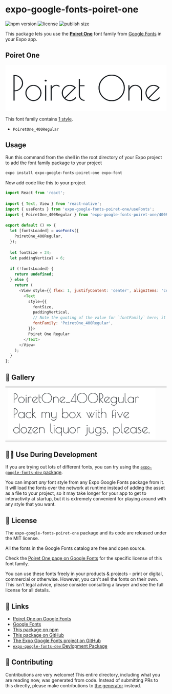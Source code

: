 # expo-google-fonts-poiret-one

![npm version](https://flat.badgen.net/npm/v/expo-google-fonts-poiret-one)
![license](https://flat.badgen.net/github/license/expo/google-fonts)
![publish size](https://flat.badgen.net/packagephobia/install/expo-google-fonts-poiret-one)

This package lets you use the [**Poiret One**](https://fonts.google.com/specimen/Poiret+One) font family from [Google Fonts](https://fonts.google.com/) in your Expo app.

## Poiret One

![Poiret One](./font-family.png)

This font family contains [1 style](#-gallery).

- `PoiretOne_400Regular`

## Usage

Run this command from the shell in the root directory of your Expo project to add the font family package to your project
```sh
expo install expo-google-fonts-poiret-one expo-font
```

Now add code like this to your project
```js
import React from 'react';

import { Text, View } from 'react-native';
import { useFonts } from 'expo-google-fonts-poiret-one/useFonts';
import { PoiretOne_400Regular } from 'expo-google-fonts-poiret-one/400Regular';

export default () => {
  let [fontsLoaded] = useFonts({
    PoiretOne_400Regular,
  });

  let fontSize = 24;
  let paddingVertical = 6;

  if (!fontsLoaded) {
    return undefined;
  } else {
    return (
      <View style={{ flex: 1, justifyContent: 'center', alignItems: 'center' }}>
        <Text
          style={{
            fontSize,
            paddingVertical,
            // Note the quoting of the value for `fontFamily` here; it expects a string!
            fontFamily: 'PoiretOne_400Regular',
          }}>
          Poiret One Regular
        </Text>
      </View>
    );
  }
};

```

## 🔡 Gallery


||||
|-|-|-|
|![PoiretOne_400Regular](.//400Regular/PoiretOne_400Regular.ttf.png)||||


## 👩‍💻 Use During Development

If you are trying out lots of different fonts, you can try using the [`expo-google-fonts-dev` package](https://github.com/freeboub/google-fonts/tree/master/font-packages/dev#readme).

You can import *any* font style from any Expo Google Fonts package from it. It will load the fonts
over the network at runtime instead of adding the asset as a file to your project, so it may take longer
for your app to get to interactivity at startup, but it is extremely convenient
for playing around with any style that you want.

## 📖 License

The `expo-google-fonts-poiret-one` package and its code are released under the MIT license.

All the fonts in the Google Fonts catalog are free and open source.

Check the [Poiret One page on Google Fonts](https://fonts.google.com/specimen/Poiret+One) for the specific license of this font family.

You can use these fonts freely in your products & projects - print or digital, commercial or otherwise. However, you can't sell the fonts on their own. This isn't legal advice, please consider consulting a lawyer and see the full license for all details.

## 🔗 Links

- [Poiret One on Google Fonts](https://fonts.google.com/specimen/Poiret+One)
- [Google Fonts](https://fonts.google.com/)
- [This package on npm](https://www.npmjs.com/package/expo-google-fonts-poiret-one)
- [This package on GitHub](https://github.com/freeboub/google-fonts/tree/master/font-packages/poiret-one)
- [The Expo Google Fonts project on GitHub](https://github.com/freeboub/google-fonts)
- [`expo-google-fonts-dev` Devlopment Package](https://github.com/freeboub/google-fonts/tree/master/font-packages/dev)

## 🤝 Contributing

Contributions are very welcome! This entire directory, including what you are reading now, was generated from code. Instead of submitting PRs to this directly, please make contributions to [the generator](https://github.com/freeboub/google-fonts/tree/master/packages/generator) instead.
